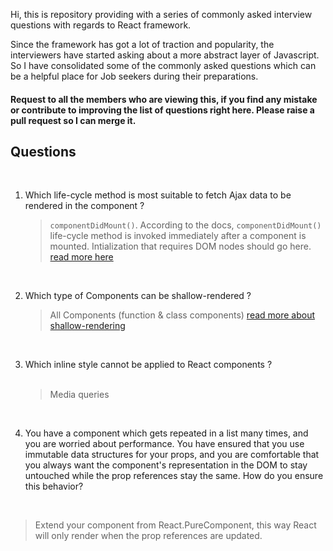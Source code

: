 Hi, this is repository providing with a series of commonly asked interview questions with regards to React framework. 

Since the framework has got a lot of traction and popularity, the interviewers have started asking about a more abstract layer of Javascript. So I have consolidated some of the commonly asked questions which can be a helpful place for Job seekers during their preparations.

#### Request to all the members who are viewing this, if you find any mistake or contribute to improving the list of questions right here. Please raise a pull request so I can merge it.


## Questions
<br/>

1. Which life-cycle method is most suitable to fetch Ajax data to be rendered in the component ?
   <br/>

   > `componentDidMount()`. According to the docs, `componentDidMount()` life-cycle method is invoked immediately after a component is mounted. Intialization that requires DOM nodes should go here. [read more here](https://reactjs.org/docs/react-component.html#componentdidmount)

<br/>

2. Which type of Components can be shallow-rendered ?
   <br/>
   
   > All Components (function & class components) [read more about shallow-rendering](https://reactjs.org/docs/shallow-renderer.html)   

<br/>

3. Which inline style cannot be applied to React components ?  
   <br/>
   > Media queries

<br/>

4. You have a component which gets repeated in a list many times, and you are worried about performance. You have ensured that you use immutable data structures for your props, and you are comfortable that you always want the component's representation in the DOM to stay untouched while the prop references stay the same. How do you ensure this behavior?
 <br/>
 
 > Extend your component from React.PureComponent, this way React will only render when the prop references are updated.
